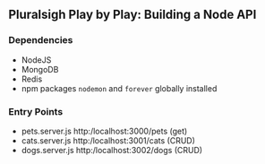 ## Pluralsigh Play by Play: Building a Node API

### Dependencies
- NodeJS
- MongoDB
- Redis
- npm packages `nodemon` and `forever` globally installed

### Entry Points
- pets.server.js            http:/localhost:3000/pets (get)
- cats.server.js            http:/localhost:3001/cats (CRUD)
- dogs.server.js            http:/localhost:3002/dogs (CRUD)

